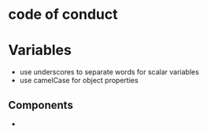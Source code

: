 # code of conduct

# Variables
- use underscores to separate words for scalar variables
- use camelCase for object properties

## Components
- 

